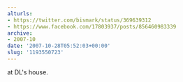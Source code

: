 ```yaml
---
alturls:
- https://twitter.com/bismark/status/369639312
- https://www.facebook.com/17803937/posts/856460983339
archive:
- 2007-10
date: '2007-10-28T05:52:03+00:00'
slug: '1193550723'
---
```


at DL's house.


